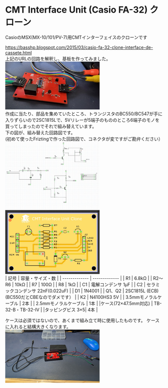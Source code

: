 # CMT Interface Unit (Casio FA-32) クローン
CasioのMSX(MX-10/101/PV-7)用CMTインターフェイスのクローンです  

https://basshp.blogspot.com/2015/03/casio-fa-32-clone-interface-de-cassete.html  
上記のURLの回路を解釈し、基板を作ってみました。  
<img src="https://github.com/IKATEN-X/CMT-I-F-Clone/blob/main/image1.jpg" width="300">  
作成に当たり、部品を集めていたところ、トランジスタのBC550/BC547が手に入りずらいので2SC1815Lで、5Vリレーが5端子のもののところ6端子のモノを買ってしまったのでそれで組み替えています。  
下の図が、組み替えた回路図です。  
(初めて使ったFriztingで作った回路図で、コネクタが変ですがご勘弁ください）  
<img src="https://github.com/IKATEN-X/CMT-I-F-Clone/blob/main/image2.jpg" width="300">
<img src="https://github.com/IKATEN-X/CMT-I-F-Clone/blob/main/image3.jpg?raw=true" width="300">  
| 記号  | 容量・サイズ・数 |
| ------------- | ------------- |
| R1  | 6.8kΩ |
| R2～R6  | 10kΩ |
| R7  | 100Ω |
| R8  | 1kΩ  |
| C1  | 電解コンデンサ 1μF |
| C2  | セラミックコンデンサ 22nF(0.022uF)  |
| D1  | 1N4001 |
| Q1、Q2  | 2SC1815L (ECB)(BC550だとCBEなのでダメです） |
| K2  | N4100HS3 5V |
| 3.5mmモノラルケーブル | 2本 |
| 2.5mmモノラルケーブル | 1本 |
|ケース(72×47.5mm対応) | TB-32-B・TB-32-IV |
|タッピングビス 3×5| 4本 |
  
ケースは必須ではないので、あくまで組み立て時に使用したものです。
ケースに入れると結構大きくなります。  
<img src="https://github.com/IKATEN-X/CMT-I-F-Clone/blob/main/image4.jpg?raw=true" width="300">  


